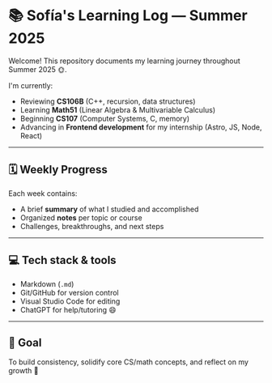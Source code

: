 # 📚 Sofía's Learning Log — Summer 2025

Welcome! This repository documents my learning journey throughout Summer 2025 🌞.

I'm currently:
- Reviewing **CS106B** (C++, recursion, data structures)
- Learning **Math51** (Linear Algebra & Multivariable Calculus)
- Beginning **CS107** (Computer Systems, C, memory)
- Advancing in **Frontend development** for my internship (Astro, JS, Node, React)

---

## 🗓️ Weekly Progress

Each week contains:
- A brief **summary** of what I studied and accomplished
- Organized **notes** per topic or course
- Challenges, breakthroughs, and next steps

---

## 💻 Tech stack & tools

- Markdown (`.md`)
- Git/GitHub for version control
- Visual Studio Code for editing
- ChatGPT for help/tutoring 😄

---

## 🚀 Goal

To build consistency, solidify core CS/math concepts, and reflect on my growth 🌱

